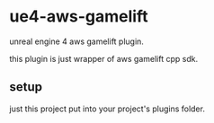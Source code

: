 # ue4-aws-gamelift
unreal engine 4 aws gamelift plugin.

this plugin is just wrapper of aws gamelift cpp sdk.

## setup

just this project put into your project's plugins folder.
